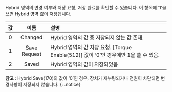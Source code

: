 Hybrid 영역의 변경 여부와 저장 요청, 저장 완료를 확인할 수 있습니다. 이 항목에 ‘1’을 쓰면 Hybrid 영역 값이 저장됩니다.

| 값   | 이름                | 설명                                                                            |
| :--: | :----------------: | :----------------------------------------------------------------------------   |
| 0    | Changed            | Hybrid 영역의 값 중 저장되지 않는 값 존재.                                        |
| 1    | Save Request       | Hybrid 영역의 값 저장 요청. [Torque Enable(512)] 값이 ‘0’인 경우에만 1을 쓸 수 있음. |
| 2    | Saved              | Hybrid 영역의 값이 저장되었음                                                    |


**참고** : Hybrid Save(170)의 값이 ‘0’인 경우, 장치가 재부팅되거나 전원이 차단되면 변경사항이 저장되지 않습니다.
{: .notice}

